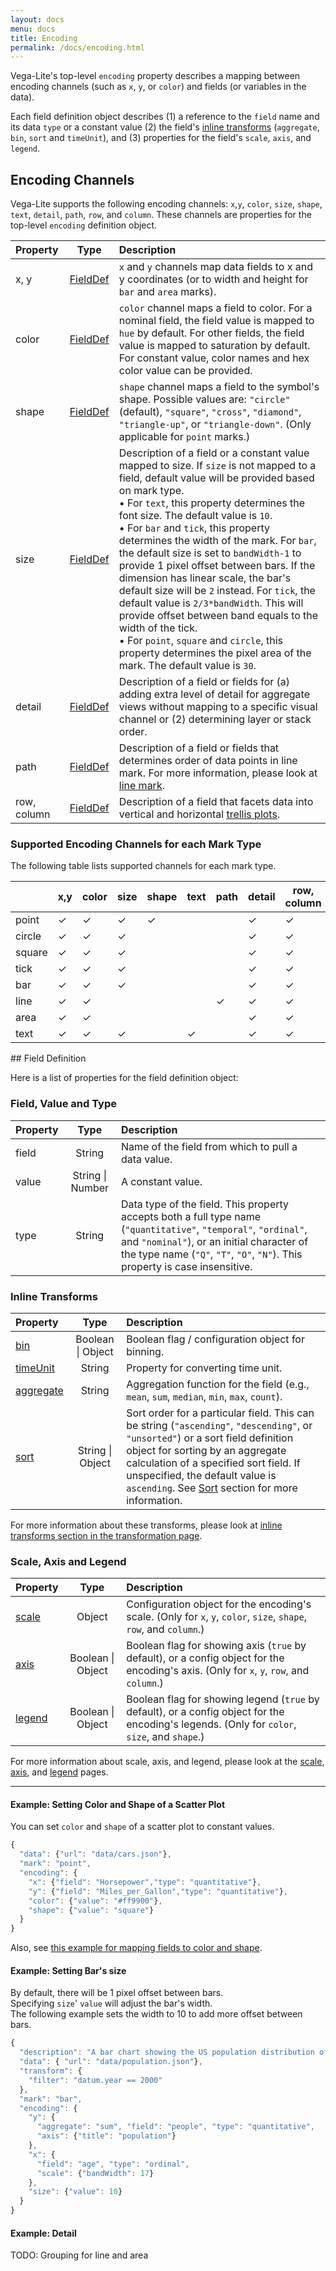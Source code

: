 ```yaml
---
layout: docs
menu: docs
title: Encoding
permalink: /docs/encoding.html
---
```


Vega-Lite's top-level `encoding` property describes a mapping between
encoding channels (such as `x`, `y`, or `color`) and fields (or variables in the data).

Each field definition object describes (1) a reference to the `field` name and its data `type` or a constant value (2) the field's [inline transforms](transform.html#inline) (`aggregate`, `bin`, `sort` and `timeUnit`), and (3) properties for the field's `scale`, `axis`, and `legend`.

## Encoding Channels

Vega-Lite supports the following encoding channels: `x`,`y`, `color`, `size`, `shape`, `text`, `detail`, `path`, `row`, and `column`.
These channels are properties for the top-level `encoding` definition object.

| Property      | Type          | Description    |
| :------------ |:-------------:| :------------- |
| x, y          | [FieldDef](#field-definition)| `x` and `y` channels map data fields to x and y coordinates (or to width and height for `bar` and `area` marks). |
| color | [FieldDef](#field-definition)| `color` channel maps a field to color. For a nominal field, the field value is mapped to `hue` by default.  For other fields, the field value is mapped to saturation by default.  For constant value, color names and hex color value can be provided.  |
| shape  | [FieldDef](#field-definition)| `shape` channel maps a field to the symbol's shape.  Possible values are: `"circle"` (default), `"square"`, `"cross"`, `"diamond"`, `"triangle-up"`, or `"triangle-down"`.  (Only applicable for `point` marks.)  |
| size  | [FieldDef](#field-definition)| Description of a field or a constant value mapped to size. If `size` is not mapped to a field, default value will be provided based on mark type.    <br/> • For `text`, this property determines the font size. The default value is `10`.     <br/> • For `bar` and `tick`, this property determines the width of the mark.  For `bar`, the default size is set to `bandWidth-1` to provide 1 pixel offset between bars.  If the dimension has linear scale, the bar's default size will be `2` instead.  For `tick`, the default value is `2/3*bandWidth`. This will provide offset between band equals to the width of the tick. <br/> • For `point`, `square` and `circle`, this property determines the pixel area of the mark.  The default value is `30`. |
| detail | [FieldDef](#field-definition)| Description of a field or fields for (a) adding extra level of detail for aggregate views without mapping to a specific visual channel or (2) determining layer or stack order. |
| path   | [FieldDef](#field-definition)| Description of a field or fields that determines order of data points in line mark.  For more information, please look at [line mark](mark.html#line). |
| row, column   | [FieldDef](#field-definition)| Description of a field that facets data into vertical and horizontal [trellis plots](https://en.wikipedia.org/wiki/Small_multiple). |

<!-- TODO: Need to expand on "(or to width or height for `bar` and `area` marks)." for x,y -->
<!-- TODO: describe more about color's behavior -- possibly link to the scale page -->

<a id="mark-channel"></a>

### Supported Encoding Channels for each Mark Type

The following table lists supported channels for each mark type.  

|        | x,y | color | size | shape |  text  | path | detail | row, column |
|--------|-----|-------|------|-------|--------|------|--------|-------------|
| point  |  ✓  |   ✓   |  ✓   |   ✓   |        |      |    ✓   |      ✓      |
| circle |  ✓  |   ✓   |  ✓   |       |        |      |    ✓   |      ✓      |
| square |  ✓  |   ✓   |  ✓   |       |        |      |    ✓   |      ✓      |
| tick   |  ✓  |   ✓   |  ✓   |       |        |      |    ✓   |      ✓      |
| bar    |  ✓  |   ✓   |  ✓   |       |        |      |    ✓   |      ✓      |
| line   |  ✓  |   ✓   |      |       |        |   ✓  |    ✓   |      ✓      |
| area   |  ✓  |   ✓   |      |       |        |      |    ✓   |      ✓      |
| text   |  ✓  |   ✓   |  ✓   |       |    ✓   |      |    ✓   |      ✓      |


<div id="def"></div>
## Field Definition

Here is a list of properties for the field definition object:

### Field, Value and Type

| Property      | Type          | Description    |
| :------------ |:-------------:| :------------- |
| field         | String        | Name of the field from which to pull a data value.    |
| value         | String &#124; Number | A constant value. |
| type          | String        | Data type of the field.  This property accepts both a full type name (`"quantitative"`, `"temporal"`, `"ordinal"`,  and `"nominal"`), or an initial character of the type name (`"Q"`, `"T"`, `"O"`, `"N"`).  This property is case insensitive.|

### Inline Transforms

| Property      | Type          | Description    |
| :------------ |:-------------:| :------------- |
| [bin](transform.html#bin) | Boolean &#124; Object        | Boolean flag / configuration object for binning.   |
| [timeUnit](transform.html#timeunit)| String        | Property for converting time unit.            |
| [aggregate](transform.html#aggregate) | String        | Aggregation function for the field (e.g., `mean`, `sum`, `median`, `min`, `max`, `count`).  |
| [sort](transform.html#sort) | String &#124; Object        | Sort order for a particular field.  This can be string (`"ascending"`, `"descending"`, or `"unsorted"`) or a sort field definition object for sorting by an aggregate calculation of a specified sort field.  If unspecified, the default value is `ascending`.  See [Sort](#sort) section for more information. |

For more information about these transforms, please look at [inline transforms section in the transformation page](transform.html#inline).


### Scale, Axis and Legend

| Property      | Type          | Description    |
| :------------ |:-------------:| :------------- |
| [scale](scale.html)      | Object        | Configuration object for the encoding's scale. (Only for `x`, `y`, `color`, `size`, `shape`, `row`, and `column`.) |
| [axis](axis.html)        | Boolean &#124; Object        | Boolean flag for showing axis (`true` by default), or a config object for the encoding's axis. (Only for `x`, `y`, `row`, and `column`.) |
| [legend](legend.html)    | Boolean &#124; Object  | Boolean flag for showing legend (`true` by default), or a config object for the encoding's legends. (Only for `color`, `size`, and `shape`.) |

For more information about scale, axis, and legend, please look at the [scale](scale.html), [axis](axis.html), and [legend](legend.html) pages.

--------

#### Example: Setting Color and Shape of a Scatter Plot

You can set `color` and `shape` of a scatter plot to constant values.

```js
{
  "data": {"url": "data/cars.json"},
  "mark": "point",
  "encoding": {
    "x": {"field": "Horsepower","type": "quantitative"},
    "y": {"field": "Miles_per_Gallon","type": "quantitative"},
    "color": {"value": "#ff9900"},
    "shape": {"value": "square"}
  }
}
```

<script>
vg.embed('#scatter_color_shape_constant', {
  mode: 'vega-lite',
  spec: {
    "data": {"url": "../data/cars.json"},
    "mark": "point",
    "encoding": {
      "x": {"field": "Horsepower","type": "quantitative"},
      "y": {"field": "Miles_per_Gallon","type": "quantitative"},
      "color": {"value": "#ff9900"},
      "shape": {"value": "square"}
    }
  }
});
</script>
<div id="scatter_color_shape_constant"></div>

Also, see [this example for mapping fields to color and shape](mark.html#ex-scatter_color_shape).

<!-- linked from another page do not remove this "a" tag-->
<a id="ex-bar-size"></a>

#### Example: Setting Bar's size

By default, there will be 1 pixel offset between bars.  
Specifying `size`' `value` will adjust the bar's width.  
The following example sets the width to 10 to add more offset between bars.  

```js
{
  "description": "A bar chart showing the US population distribution of age groups in 2000.",
  "data": { "url": "data/population.json"},
  "transform": {
    "filter": "datum.year == 2000"
  },
  "mark": "bar",
  "encoding": {
    "y": {
      "aggregate": "sum", "field": "people", "type": "quantitative",
      "axis": {"title": "population"}
    },
    "x": {
      "field": "age", "type": "ordinal",
      "scale": {"bandWidth": 17}
    },
    "size": {"value": 10}
  }
}
```
<script>
vg.embed('#bar_aggregate_size', {
  mode: 'vega-lite',
  spec: {
    "description": "A bar chart showing the US population distribution of age groups in 2000.",
    "data": { "url": "../data/population.json"},
    "transform": {
      "filter": "datum.year == 2000"
    },
    "mark": "bar",
    "encoding": {
      "y": {"field": "people", "type": "quantitative", "aggregate": "sum", "axis": {"title": "population"}},
      "x": {"field": "age", "type": "ordinal", "scale": {"bandWidth": 17}}
    },
    "size": {"value": 10}
  }
});
</script>
<div id="bar_aggregate_size"></div>

#### Example: Detail

TODO: Grouping for line and area
<!-- Additional measure / groupby for aggregation -->
<!-- Layer order -->


<!-- TODO: tooltips, labels -->
